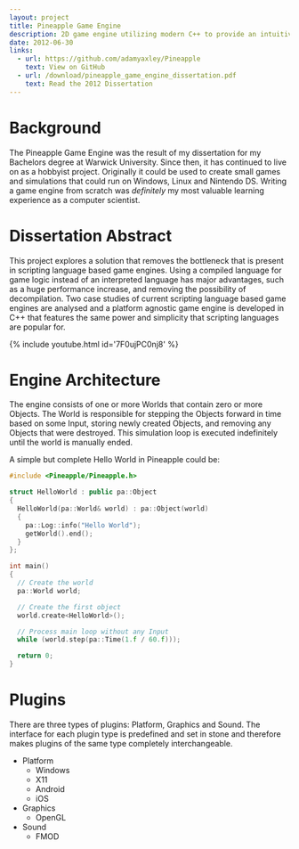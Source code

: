 ```yaml
---
layout: project
title: Pineapple Game Engine
description: 2D game engine utilizing modern C++ to provide an intuitive API and a decoupled plugin system
date: 2012-06-30
links:
  - url: https://github.com/adamyaxley/Pineapple
    text: View on GitHub
  - url: /download/pineapple_game_engine_dissertation.pdf
    text: Read the 2012 Dissertation
---
```

# Background

The Pineapple Game Engine was the result of my dissertation for my Bachelors degree at Warwick University. Since then, it has continued to live on as a hobbyist project. Originally it could be used to create small games and simulations that could run on Windows, Linux and Nintendo DS. Writing a game engine from scratch was _definitely_ my most valuable learning experience as a computer scientist.

# Dissertation Abstract

This project explores a solution that removes the bottleneck that is present in scripting language based game engines. Using a compiled language for game logic instead of an interpreted language has major advantages, such as a huge performance increase, and removing the possibility of decompilation. Two case studies of current scripting language based game engines are analysed and a platform agnostic game engine is developed in C++ that features the same power and simplicity that scripting languages are popular for.

{% include youtube.html id='7F0ujPC0nj8' %}

# Engine Architecture
The engine consists of one or more Worlds that contain zero or more Objects. The World is responsible for stepping the Objects forward in time based on some Input, storing newly created Objects, and removing any Objects that were destroyed. This simulation loop is executed indefinitely until the world is manually ended.

A simple but complete Hello World in Pineapple could be:

```c++
#include <Pineapple/Pineapple.h>

struct HelloWorld : public pa::Object
{
  HelloWorld(pa::World& world) : pa::Object(world)
  {
    pa::Log::info("Hello World");
    getWorld().end();
  }
};

int main()
{
  // Create the world
  pa::World world;

  // Create the first object
  world.create<HelloWorld>();

  // Process main loop without any Input
  while (world.step(pa::Time(1.f / 60.f)));

  return 0;
}
```

# Plugins
There are three types of plugins: Platform, Graphics and Sound. The interface for each plugin type is predefined and set in stone and therefore makes plugins of the same type completely interchangeable.

* Platform
  * Windows
  * X11
  * Android
  * iOS
* Graphics
  * OpenGL
* Sound
  * FMOD